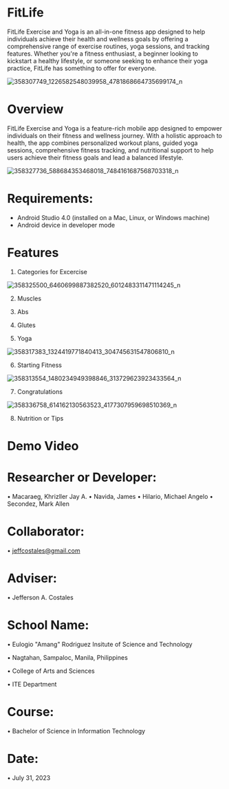 # FitLife
FitLife Exercise and Yoga is an all-in-one fitness app designed to help individuals achieve their health and wellness goals by offering a comprehensive range of exercise routines, yoga sessions, and tracking features. Whether you're a fitness enthusiast, a beginner looking to kickstart a healthy lifestyle, or someone seeking to enhance their yoga practice, FitLife has something to offer for everyone.

![358307749_1226582548039958_4781868664735699174_n](https://github.com/khrizllerjay/FitLife/assets/140982884/b5aead42-446a-489c-828e-c1ad0e0b3ab9)

# Overview
FitLife Exercise and Yoga is a feature-rich mobile app designed to empower individuals on their fitness and wellness journey. With a holistic approach to health, the app combines personalized workout plans, guided yoga sessions, comprehensive fitness tracking, and nutritional support to help users achieve their fitness goals and lead a balanced lifestyle.

![358327736_588684353468018_7484161687568703318_n](https://github.com/khrizllerjay/FitLife/assets/140982884/b2060f4a-5174-47df-aa73-3077b5a7b9a1)

# Requirements:
* Android Studio 4.0 (installed on a Mac, Linux, or Windows machine)
* Android device in developer mode

# Features
1. Categories for Excercise

![358325500_6460699887382520_6012483311471114245_n](https://github.com/khrizllerjay/FitLife/assets/140982884/e383f458-dfd2-42bd-bd70-3c4f502fe5cd)

2. Muscles

3. Abs

4. Glutes

5. Yoga

![358317383_1324419771840413_304745631547806810_n](https://github.com/khrizllerjay/FitLife/assets/140982884/872c6073-0155-4432-a782-fe9a83c12200)

6. Starting Fitness

![358313554_1480234949398846_313729623923433564_n](https://github.com/khrizllerjay/FitLife/assets/140982884/6c63c7de-0469-4c7c-bfb8-ba4e26924f20)

7. Congratulations

![358336758_614162130563523_4177307959698510369_n](https://github.com/khrizllerjay/FitLife/assets/140982884/09ae25cc-fae1-47c4-ac37-590d879e9008)

8. Nutrition or Tips

# Demo Video

# Researcher or Developer:
• Macaraeg, Khrizller Jay A.
• Navida, James
• Hilario, Michael Angelo
• Secondez, Mark Allen

# Collaborator:
• jeffcostales@gmail.com

# Adviser:
• Jefferson A. Costales

# School Name:
• Eulogio "Amang" Rodriguez Insitute of Science and Technology

• Nagtahan, Sampaloc, Manila, Philippines

• College of Arts and Sciences

• ITE Department

# Course:
• Bachelor of Science in Information Technology

# Date:
• July 31, 2023
